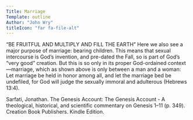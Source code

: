 ```yaml
---
Title: Marriage
Template: outline
Author: "John Wry"
titleIcon: "far fa-file-alt"
---
```



“BE FRUITFUL AND MULTIPLY AND FILL THE EARTH” Here we also see a major purpose of marriage: bearing children. This means that sexual intercourse is God’s invention, and pre-dated the Fall, so is part of God’s “very good” creation. But this is so only in its proper God-ordained context—marriage, which as shown above is only between a man and a woman: Let marriage be held in honor among all, and let the marriage bed be undefiled, for God will judge the sexually immoral and adulterous (Hebrews 13:4).

Sarfati, Jonathan. The Genesis Account: The Genesis Account - A theological, historical, and scientific commentary on Genesis 1–11 (p. 349). Creation Book Publishers. Kindle Edition. 